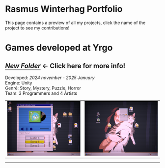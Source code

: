 # Rasmus Winterhag Portfolio

This page contains a preview of all my projects, click the name of the project to see my contributions!

# Games developed at Yrgo

## [***New Folder***](NewFolder#) ← Click here for more info!

Developed: *2024 november - 2025 January*   
Engine: Unity   
Genré: Story, Mystery, Puzzle, Horror   
Team: 3 Programmers and 4 Artists   

<table>
  <tr>
    <td><img src="NewFolder\Images\Mediaplayer.png" /></td>
    <td><img src="NewFolder\Images\RightClick.png" /></td>
  </tr>
</table>

---